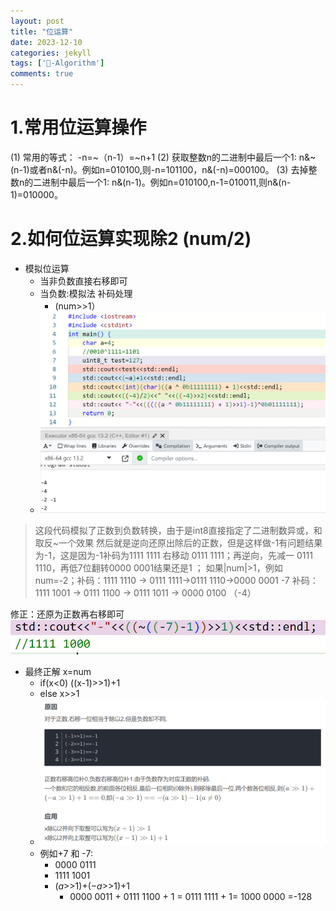 ```yaml
---
layout: post
title: "位运算"
date: 2023-12-10
categories: jekyll
tags: ['🥁-Algorithm']
comments: true
---
```


# 1.常用位运算操作
(1) 常用的等式： -n=~（n-1）=~n+1
(2) 获取整数n的二进制中最后一个1: n&~(n-1)或者n&(-n)。例如n=010100,则-n=101100，n&(-n)=000100。
(3) 去掉整数n的二进制中最后一个1: n&(n-1)。例如n=010100,n-1=010011,则n&(n-1)=010000。
# 2.如何位运算实现除2 (num/2)

- 模拟位运算
   - 当非负数直接右移即可 
   - 当负数:模拟法 补码处理
      - (num>>1）
   - ![image.png](../images/1697942928948-752b7d39-0af3-4b0a-af7f-a474b975da7f.png)	
> 这段代码模拟了正数到负数转换，由于是int8直接指定了二进制数异或，和取反~一个效果
> 然后就是逆向还原出除后的正数，但是这样做-1有问题结果为-1，这是因为-1补码为1111 1111
> 右移动 0111 1111；再逆向，先减一 0111 1110，再低7位翻转0000 0001结果还是1 ；
> 如果|num|>1，例如 num=-2；补码：1111 1110 -> 0111 1111->0111 1110->0000 0001
> -7 补码：1111 1001 -> 0111 1100 -> 0111 1011 -> 0000 0100 （-4）

修正：还原为正数再右移即可
![image.png](../images/1697944607575-269435cf-050d-4d91-83b6-fe20241d67d3.png)

- 最终正解 x=num
   - if(x<0) ((x-1)>>1)+1
   - else x>>1
   - ![image.png](../images/1697944851349-475e901e-6229-4ed4-a2ea-ebaea549f630.png)
   - 例如+7 和 -7:
      - 0000 0111
      - 1111 1001
      - (_a_>>1)+(−_a_>>1)+1 
         - 0000 0011 + 0111 1100 + 1 = 0111 1111 + 1= 1000 0000 =-128

